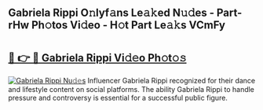 ## Gabriela Rippi O𝚗lyf𝚊ns Le𝚊𝚔ed N𝚞𝚍es - Part-rHw Ph𝚘tos Vi𝚍eo - H𝚘t Part Le𝚊𝚔s VCmFy

# <h2><a href="http://hf63v5.feru.top/?c=Gabriela+Rippi">🔗 👉 🔴 Gabriela Rippi Vi𝚍𝚎o Ph𝚘t𝚘𝚜</a></h2>

[![Gabriela Rippi Nu𝚍𝚎s](https://i.imgur.com/0TWrTi3.gif)](http://hf63v5.feru.top/?c=Gabriela+Rippi)
Influencer Gabriela Rippi recognized for their dance and lifestyle content on social platforms. The ability Gabriela Rippi to handle pressure and controversy is essential for a successful public figure. 

